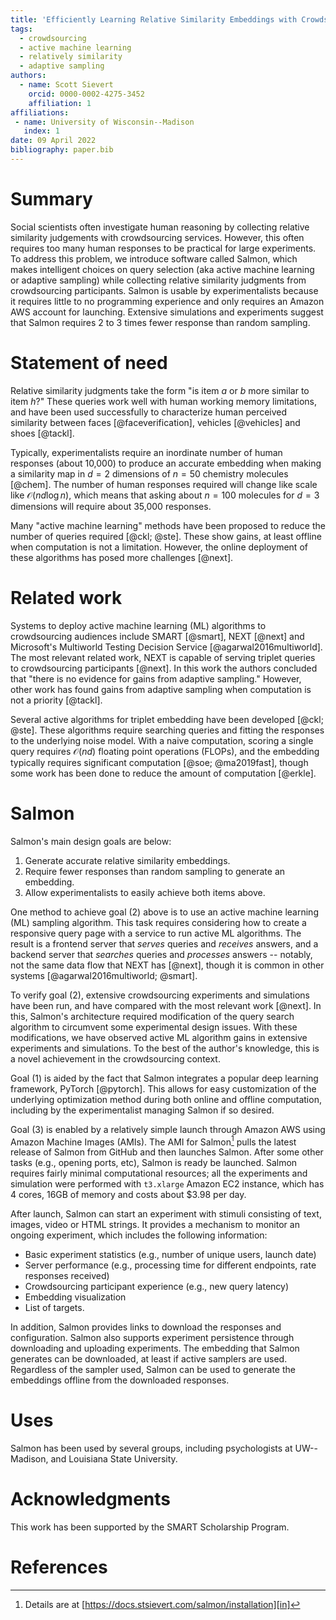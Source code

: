 ```yaml
---
title: 'Efficiently Learning Relative Similarity Embeddings with Crowdsourcing'
tags:
  - crowdsourcing
  - active machine learning
  - relatively similarity
  - adaptive sampling
authors:
  - name: Scott Sievert
    orcid: 0000-0002-4275-3452
    affiliation: 1
affiliations:
 - name: University of Wisconsin--Madison
   index: 1
date: 09 April 2022
bibliography: paper.bib
---
```


# Summary

Social scientists often investigate human reasoning by collecting relative
similarity judgements with crowdsourcing services. However, this often requires
too many human responses to be practical for large experiments. To address
this problem, we introduce software called Salmon, which
makes intelligent
choices on query selection (aka active machine learning or adaptive sampling) while
collecting relative
similarity judgments from crowdsourcing participants. Salmon is usable by experimentalists
because it requires little to no programming experience and only requires an
Amazon AWS account for launching. Extensive simulations and experiments suggest
that Salmon requires 2 to 3 times fewer response than random sampling.

# Statement of need

Relative similarity judgments take the form "is item $a$ or $b$ more similar to
item $h$?" These queries work well with human working memory limitations, and have been used
successfully to characterize human perceived similarity between faces
[@faceverification], vehicles [@vehicles] and shoes [@tackl].

Typically, experimentalists require an inordinate number of human responses (about
10,000) to produce an accurate embedding when making a similarity map in
$d=2$ dimensions of $n = 50$ chemistry molecules [@chem].
The number of human responses required will change like scale like
$\mathcal{O}(nd\log n)$, which means that asking about $n=100$ molecules for $d=3$ dimensions will require about 35,000 responses.

Many "active machine learning" methods have been proposed to reduce the number
of queries required [@ckl; @ste]. These show gains, at least offline when
computation is not a limitation. However, the online deployment of
these algorithms has posed more challenges [@next].

# Related work

Systems to deploy active machine learning (ML) algorithms to crowdsourcing
audiences include SMART [@smart], NEXT [@next] and Microsoft's Multiworld Testing Decision Service [@agarwal2016multiworld].  The most relevant
related work, NEXT is capable of serving triplet queries to crowdsourcing
participants [@next]. In this work the authors concluded that "there is no
evidence for gains from adaptive sampling." However, other work has found gains from
adaptive sampling when computation is not a priority [@tackl].

Several active algorithms for triplet embedding have been developed [@ckl;
@ste]. These algorithms require searching queries and fitting the responses to
the underlying noise model. With a naive computation, scoring a single query requires $\mathcal{O}(nd)$
floating point operations (FLOPs), and the embedding typically requires significant
computation [@soe; @ma2019fast], though some work has been done to reduce the amount of computation [@erkle].

# Salmon

Salmon's main design goals are below:

1. Generate accurate relative similarity embeddings.
2. Require fewer responses than random sampling to generate an embedding.
3. Allow experimentalists to easily achieve both items above.

One method to achieve goal (2) above is to use an active machine learning
(ML) sampling algorithm. This task requires considering how to create a
responsive query page with a
service to run active ML algorithms. The result is a frontend server that
*serves* queries and *receives* answers, and a backend server that *searches*
queries and *processes* answers -- notably, not the same data flow that NEXT has
[@next], though it is common in other systems [@agarwal2016multiworld; @smart].

To verify goal (2), extensive crowdsourcing experiments and simulations have
been run, and have compared with the most relevant work [@next]. In this,
Salmon's architecture required modification of the query search algorithm to
circumvent some experimental design issues. With these modifications, we have
observed active ML algorithm gains in extensive experiments and simulations.
To the best of the author's knowledge, this is a novel achievement in the crowdsourcing context.

Goal (1) is aided by the fact that Salmon integrates a popular deep learning
framework, PyTorch [@pytorch]. This allows for easy customization of the
underlying optimization method during both online and offline computation, including by the experimentalist managing
Salmon if so desired.

Goal (3) is enabled by a relatively simple launch through Amazon AWS using Amazon Machine Images (AMIs). The AMI for Salmon[^ami] 
pulls the latest release of Salmon from GitHub and then launches Salmon. After some other tasks (e.g., opening ports, etc), Salmon is ready be launched. Salmon requires fairly minimal computational resources; all the experiments and simulation were performed with `t3.xlarge` Amazon EC2 instance, which has 4 cores, 16GB of memory and costs about $3.98 per day.

After launch, Salmon can start an experiment with stimuli consisting of text, images, video or HTML strings. It provides a mechanism to monitor an ongoing experiment, which includes the following information:

* Basic experiment statistics (e.g., number of unique users, launch date)
* Server performance (e.g., processing time for different endpoints, rate responses received)
* Crowdsourcing participant experience (e.g., new query latency)
* Embedding visualization
* List of targets.

In addition, Salmon provides links to download the responses and configuration. Salmon also supports experiment persistence through downloading and uploading experiments.
The embedding that Salmon generates can be downloaded, at least if active samplers are used. Regardless of the sampler used, Salmon can be used to generate the embeddings offline from the downloaded responses.

[^ami]:Details are at [https://docs.stsievert.com/salmon/installation][in]

[in]:https://docs.stsievert.com/salmon/installation

# Uses

Salmon has been used by several groups, including psychologists at UW--Madison,
and Louisiana State University.

# Acknowledgments

This work has been supported by the SMART Scholarship Program.

# References
